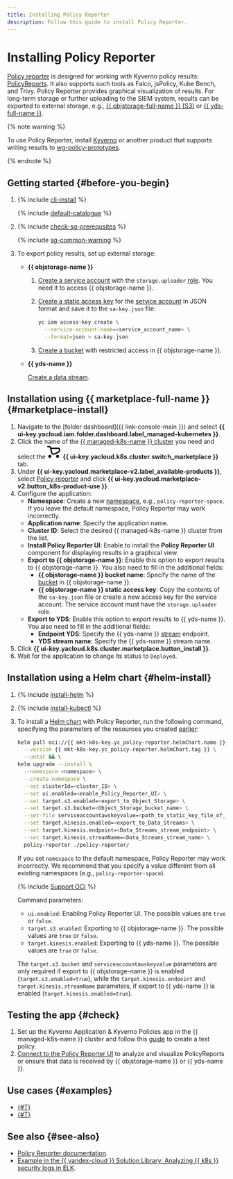 ```yaml
---
title: Installing Policy Reporter
description: Follow this guide to install Policy Reporter.
---
```


# Installing Policy Reporter


[Policy reporter](https://kyverno.github.io/policy-reporter/) is designed for working with Kyverno policy results: [PolicyReports](https://kyverno.io/docs/policy-reports/). It also supports such tools as Falco, jsPolicy, Kube Bench, and Trivy. Policy Reporter provides graphical visualization of results. For long-term storage or further uploading to the SIEM system, results can be exported to external storage, e.g., [{{ objstorage-full-name }} (S3)](../../../storage/) or [{{ yds-full-name }}](../../../data-streams/).

{% note warning %}

To use Policy Reporter, install [Kyverno](/marketplace/products/yc/kyverno) or another product that supports writing results to [wg-policy-prototypes](https://github.com/kubernetes-sigs/wg-policy-prototypes/blob/master/policy-report/README.md).

{% endnote %}

## Getting started {#before-you-begin}

1. {% include [cli-install](../../../_includes/cli-install.md) %}

    {% include [default-catalogue](../../../_includes/default-catalogue.md) %}

1. {% include [check-sg-prerequsites](../../../_includes/managed-kubernetes/security-groups/check-sg-prerequsites-lvl3.md) %}

    {% include [sg-common-warning](../../../_includes/managed-kubernetes/security-groups/sg-common-warning.md) %}

1. To export policy results, set up external storage:

    * **{{ objstorage-name }}**

      1. [Create a service account](../../../iam/operations/sa/create.md) with the `storage.uploader` [role](../../../iam/concepts/access-control/roles.md). You need it to access {{ objstorage-name }}.
      1. [Create a static access key](../../../iam/operations/authentication/manage-access-keys.md#create-access-key) for the [service account](../../../iam/concepts/users/service-accounts.md) in JSON format and save it to the `sa-key.json` file:

         ```bash
         yc iam access-key create \
           --service-account-name=<service_account_name> \
           --format=json > sa-key.json
         ```

      1. [Create a bucket](../../../storage/operations/buckets/create.md) with restricted access in {{ objstorage-name }}.

    * **{{ yds-name }}**

      [Create a data stream](../../../data-streams/quickstart/create-stream.md).

## Installation using {{ marketplace-full-name }} {#marketplace-install}

1. Navigate to the [folder dashboard]({{ link-console-main }}) and select **{{ ui-key.yacloud.iam.folder.dashboard.label_managed-kubernetes }}**.
1. Click the name of the [{{ managed-k8s-name }} cluster](../../concepts/index.md#kubernetes-cluster) you need and select the ![image](../../../_assets/console-icons/shopping-cart.svg) **{{ ui-key.yacloud.k8s.cluster.switch_marketplace }}** tab.
1. Under **{{ ui-key.yacloud.marketplace-v2.label_available-products }}**, select [Policy reporter](/marketplace/products/yc/policy-reporter) and click **{{ ui-key.yacloud.marketplace-v2.button_k8s-product-use }}**.
1. Configure the application:
   * **Namespace**: Create a new [namespace](../../concepts/index.md#namespace), e.g., `policy-reporter-space`. If you leave the default namespace, Policy Reporter may work incorrectly.
   * **Application name**: Specify the application name.
   * **Cluster ID**: Select the desired {{ managed-k8s-name }} cluster from the list.
   * **Install Policy Reporter UI**: Enable to install the **Policy Reporter UI** component for displaying results in a graphical view.
   * **Export to {{ objstorage-name }}**: Enable this option to export results to {{ objstorage-name }}. You also need to fill in the additional fields:
     * **{{ objstorage-name }} bucket name**: Specify the name of the [bucket](../../../storage/concepts/bucket.md) in {{ objstorage-name }}.
     * **{{ objstorage-name }} static access key**: Copy the contents of the `sa-key.json` file or create a new access key for the service account. The service account must have the `storage.uploader` role.
   * **Export to YDS**: Enable this option to export results to {{ yds-name }}. You also need to fill in the additional fields:
     * **Endpoint YDS**: Specify the {{ yds-name }} [stream](../../../data-streams/concepts/glossary.md#stream-concepts) endpoint.
     * **YDS stream name**: Specify the {{ yds-name }} stream name.
1. Click **{{ ui-key.yacloud.k8s.cluster.marketplace.button_install }}**.
1. Wait for the application to change its status to `Deployed`.

## Installation using a Helm chart {#helm-install}

1. {% include [install-helm](../../../_includes/managed-kubernetes/helm-install.md) %}

1. {% include [install-kubectl](../../../_includes/managed-kubernetes/kubectl-install.md) %}

1. To install a [Helm chart](https://helm.sh/docs/topics/charts/) with Policy Reporter, run the following command, specifying the parameters of the resources you created [earlier](#before-you-begin):

   ```bash
   helm pull oci://{{ mkt-k8s-key.yc_policy-reporter.helmChart.name }} \
     --version {{ mkt-k8s-key.yc_policy-reporter.helmChart.tag }} \
     --untar && \
   helm upgrade --install \
     --namespace <namespace> \
     --create-namespace \
     --set clusterId=<cluster_ID> \
     --set ui.enabled=<enable_Policy_Reporter_UI> \
     --set target.s3.enabled=<export_to_Object_Storage> \
     --set target.s3.bucket=<Object_Storage_bucket_name> \
     --set-file serviceaccountawskeyvalue=<path_to_static_key_file_of_service_account> \
     --set target.kinesis.enabled=<export_to_Data_Streams> \
     --set target.kinesis.endpoint=<Data_Streams_stream_endpoint> \
     --set target.kinesis.streamName=<Data_Streams_stream_name> \
     policy-reporter ./policy-reporter/
   ```

   If you set `namespace` to the default namespace, Policy Reporter may work incorrectly. We recommend that you specify a value different from all existing namespaces (e.g., `policy-reporter-space`).

   {% include [Support OCI](../../../_includes/managed-kubernetes/note-helm-experimental-oci.md) %}

   Command parameters:

   * `ui.enabled`: Enabling Policy Reporter UI. The possible values are `true` or `false`.
   * `target.s3.enabled`: Exporting to {{ objstorage-name }}. The possible values are `true` or `false`.
   * `target.kinesis.enabled`: Exporting to {{ yds-name }}. The possible values are `true` or `false`.

   The `target.s3.bucket` and `serviceaccountawskeyvalue` parameters are only required if export to {{ objstorage-name }} is enabled (`target.s3.enabled=true`), while the `target.kinesis.endpoint` and `target.kinesis.streamName` parameters, if export to {{ yds-name }} is enabled (`target.kinesis.enabled=true`).

## Testing the app {#check}

1. Set up the Kyverno Application & Kyverno Policies app in the {{ managed-k8s-name }} cluster and follow this [guide](../../tutorials/marketplace/kyverno.md) to create a test policy.
1. [Connect to the Policy Reporter UI](https://kyverno.github.io/policy-reporter/#core--policy-reporter-ui--kyverno-plugin) to analyze and visualize PolicyReports or ensure that data is received by {{ objstorage-name }} or {{ yds-name }}.

## Use cases {#examples}

* [{#T}](../../tutorials/marketplace/kyverno.md)
* [{#T}](../../tutorials/sign-cr-with-cosign.md)

## See also {#see-also}

* [Policy Reporter documentation](https://kyverno.github.io/policy-reporter/).
* [Example in the {{ yandex-cloud }} Solution Library: Analyzing {{ k8s }} security logs in ELK](https://github.com/yandex-cloud-examples/yc-export-mk8s-auditlogs-to-elk/blob/main/README.md).
